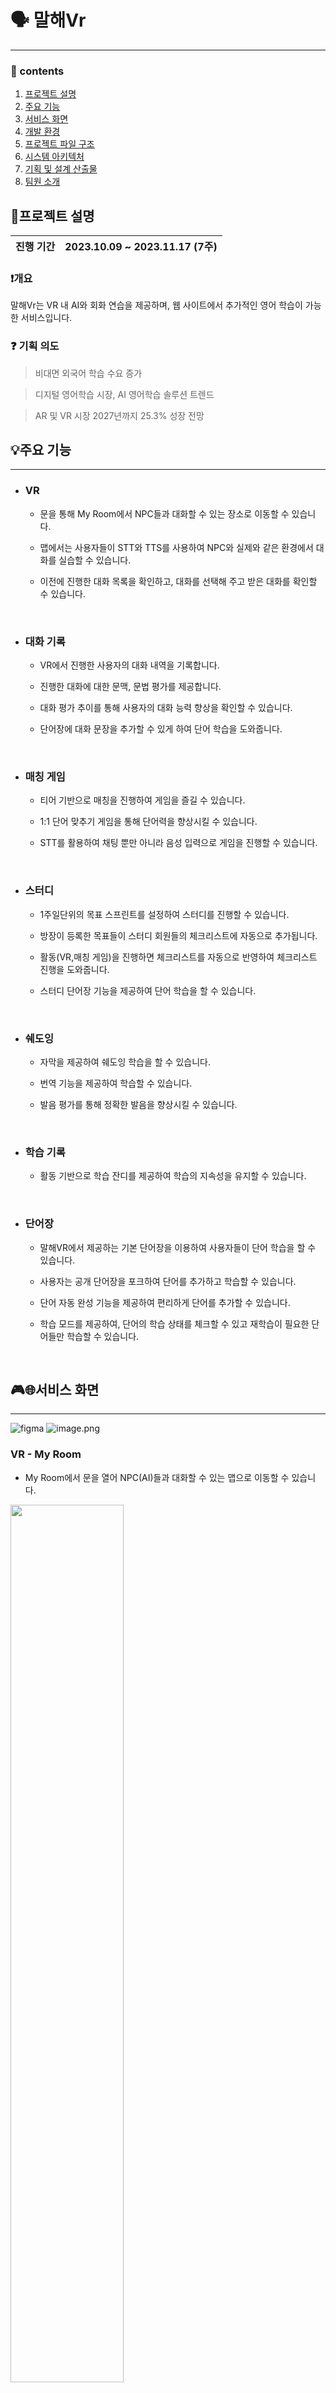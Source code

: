 # 🗣️ 말해Vr
---

### 📜 contents
 1. [프로젝트 설명](https://lab.ssafy.com/s09-final/S09P31A501/-/tree/main#%EC%A3%BC%EC%9A%94-%EA%B8%B0%EB%8A%A5)
 2. [주요 기능](https://lab.ssafy.com/s09-final/S09P31A501/-/tree/main#%EC%A3%BC%EC%9A%94-%EA%B8%B0%EB%8A%A5)
 3. [서비스 화면](https://lab.ssafy.com/s09-final/S09P31A501/-/tree/main#%EC%84%9C%EB%B9%84%EC%8A%A4-%ED%99%94%EB%A9%B4)
 4. [개발 환경](https://lab.ssafy.com/s09-final/S09P31A501/-/tree/main#%EA%B0%9C%EB%B0%9C-%ED%99%98%EA%B2%BD)
 5. [프로젝트 파일 구조](https://lab.ssafy.com/s09-final/S09P31A501/-/tree/main#%4%84%EB%A1%9C%EC%A0%9D%ED%8A%B8-%ED%8C%8C%EC%9D%BC-%EA%B5%AC%EC%A1%B0)
 6. [시스템 아키텍처](https://lab.ssafy.com/s09-final/S09P31A501/-/tree/main#%EF%B8%8F%EC%8B%9C%EC%8A%A4%ED%85%9C-%EC%95%84%ED%82%A4%ED%85%8D%EC%B2%98)
 7. [기획 및 설계 산출물](https://lab.ssafy.com/s09-final/S09P31A501/-/tree/main#%EF%B8%8F%EA%B8%B0%ED%9A%8D-%EB%B0%8F-%EC%84%A4%EA%B3%84-%EC%82%B0%EC%B6%9C%EB%AC%BC)
 8. [팀원 소개](https://lab.ssafy.com/s09-final/S09P31A501/-/tree/main#%ED%8C%80%EC%9B%90-%EC%86%8C%EA%B0%9C) 

## 📣프로젝트 설명
| 진행 기간 | 2023.10.09 ~ 2023.11.17 (7주) |
| --- | --- |
### ❗개요

말해Vr는 VR 내 AI와 회화 연습을 제공하며, 웹 사이트에서 추가적인 영어 학습이 가능한 서비스입니다.

### ❓ 기획 의도


> 비대면 외국어 학습 수요 증가

> 디지털 영어학습 시장, AI 영어학습 솔루션 트렌드

> AR 및 VR 시장 2027년까지 25.3% 성장 전망

## 💡주요 기능

---

-   ### VR

    -   문을 통해 My Room에서 NPC들과 대화할 수 있는 장소로 이동할 수 있습니다.
    -   맵에서는 사용자들이 STT와 TTS를 사용하여 NPC와 실제와 같은 환경에서 대화를 실습할 수 있습니다. 
    -   이전에 진행한 대화 목록을 확인하고, 대화를 선택해 주고 받은 대화를 확인할 수 있습니다.
        
        <br/>

-   ### 대화 기록

    -   VR에서 진행한 사용자의 대화 내역을 기록합니다.
    -   진행한 대화에 대한 문맥, 문법 평가를 제공합니다.
    -   대화 평가 추이를 통해 사용자의 대화 능력 향상을 확인할 수 있습니다.
    -   단어장에 대화 문장을 추가할 수 있게 하여 단어 학습을 도와줍니다.

         <br/>

-   ### 매칭 게임

    -   티어 기반으로 매칭을 진행하여 게임을 즐길 수 있습니다.
    -   1:1 단어 맞추기 게임을 통해 단어력을 향상시킬 수 있습니다.
    -   STT를 활용하여 채팅 뿐만 아니라 음성 입력으로 게임을 진행할 수 있습니다.

         <br/> 

-   ### 스터디

    -   1주일단위의 목표 스프린트를 설정하여 스터디를 진행할 수 있습니다.
    -   방장이 등록한 목표들이 스터디 회원들의 체크리스트에 자동으로 추가됩니다.
    -   활동(VR,매칭 게임)을 진행하면 체크리스트를 자동으로 반영하여 체크리스트 진행을 도와줍니다.
    -   스터디 단어장 기능을 제공하여 단어 학습을 할 수 있습니다.

         <br/>                 

-   ### 쉐도잉

    -   자막을 제공하여 쉐도잉 학습을 할 수 있습니다.
    -   번역 기능을 제공하여 학습할 수 있습니다.
    -   발음 평가를 통해 정확한 발음을 향상시킬 수 있습니다.

         <br/>         

-   ### 학습 기록

    -   활동 기반으로 학습 잔디를 제공하여 학습의 지속성을 유지할 수 있습니다.

         <br/>         

-   ### 단어장

    -   말해VR에서 제공하는 기본 단어장을 이용하여 사용자들이 단어 학습을 할 수 있습니다.
    -   사용자는 공개 단어장을 포크하여 단어를 추가하고 학습할 수 있습니다.
    -   단어 자동 완성 기능을 제공하여 편리하게 단어를 추가할 수 있습니다.
    -   학습 모드를 제공하여, 단어의 학습 상태를 체크할 수 있고 재학습이 필요한 단어들만 학습할 수 있습니다.
        
        <br/>


## 🎮🌐서비스 화면
---
![figma](https://www.figma.com/file/yBIEwfiSadBuUsuk45q1uq/A501?type=design&node-id=91-1652&mode=design&t=WpK3YEnHqmp9kcvi-0)
![image.png](./image.png)

### VR - My Room

-   My Room에서 문을 열어 NPC(AI)들과 대화할 수 있는 맵으로 이동할 수 있습니다.

<img width="60%" src="./exec/image/문.gif"/>

<br>

### VR - 맵

-   사용자들이 NPC(AI)들과 상호작용하며 실제와 같은 환경에서 대화할 수 있는 장소입니다.
-   사용자가 학습하는 맵에서 조금 더 현실과 같은 느낌을 줄 수 있도록 일정 시간마다 랜덤한 장소를 향해서 달리거나 걷는 행인들을 배치하였습니다.

<img width="60%" src="./exec/image/맵과크라우드.gif"/>

<br>

### VR - NPC와 대화

-   사용자들이 실제 NPC(AI)들과 상호작용하며 실제와 같은 환경에서 대화를 실습할 수 있습니다.
-   역할이 부여된 NPC들과 상황에 맞는 대화를 진행할 수 있습니다.

<img width="60%" src="./exec/image/NPC_대화.gif"/>

<br>

### VR - 대화 목록

-   이전에 진행한 대화 목록을 확인할 수 있습니다.
-   대화목록에서 대화를 선택해 NPC와 주고 받은 대화를 확인할 수 있습니다.

<img width="60%" src="./exec/image/대화목록.gif"/>
<img width="60%" src="./exec/image/대화상세.gif"/>

<br>

### 메인페이지

<img width="60%" src="./exec/image/오늘의문장.png">

-   "오늘의 문장"을 제공합니다.

<br>

### 단어장 메인페이지

<img width="60%" src="./exec/image/단어장목록.png">

-   내단어장과 공개단어장을 볼 수 있습니다.
-   공개단어장은 최신순, 포크순, 단어순과 함께 검색을 할 수 있습니다.
-   말해vr에서 제공하는 기본단어장 3개로 영어 단어 학습을 진행할 수 있습니다.


<br>

### 단어장 검색페이지

-   무한스크롤로 검색화면이 제공됩니다.


<br>

### 단어장 상세페이지
-   등록된 단어들을 한 번에 볼 수 있고, 발음을 들을 수 있습니다.

<img width="60%" src="./exec/image/단어장단어목록.png">

-   학습모드를 통해 단어마다 학습상태를 선택할 수 있습니다. 재학습이 필요한 단어들만 모아서 볼 수 있습니다.
<img width="60%" src="./exec/image/단어장학습모드.gif">

-   공개단어장은 단어 삭제, 추가, 학습상태가 저장되지 않습니다. 그런 경우 단어장을 포크하여 개인 단어장을 만들 수 있습니다.
<img width="60%" src="./exec/image/제공단어장포크.gif">

-   개인단어장은 단어 삭제, 추가, 학습상태가 저장됩니다. 또한 언제든지 학습 초기화를 하여 다시 모든 단어들을 복습할 수 있습니다.
<img width="60%" src="./exec/image/학습초기화.gif">

<br>

### 스터디 메인페이지

-   내 스터디랑 모든 스터디를 한 번에 볼 수 있습니다.
<img width="60%" src="./exec/image/스터디목록.png">

-   스터디를 가입하거나 검색할 수 있습니다.

<br>

### 스터디 검색페이지

-   검색 결과에 맞는 스터디들이 무한스크롤로 제공됩니다.

<br>

### 스터디 상세페이지

<img width="60%" src="./exec/image/스터디.png">

-   스터디장은 1주일 단위로 목표 스프린트를 설정할 수 있습니다.
-   목표는 VR, 매칭게임, etc 등으로 설정할 수 있습니다.
-   설정된 목표는 자동으로 스터디 팀원들의 체크리스트에 등록됩니다.
-   팀원들이 매칭게임,VR을 진행하면 자동으로 체크리스트에 반영됩니다.
-   팀원들은 개별적으로 체크리스트를 추가하고 완료할 수 있습니다.
-   스터디 단어장을 제공하여 스터디를 효율적으로 사용할 수 있습니다.

<br>

### 내 학습기록 & 통계

<img width="60%" src="./exec/image/학습달력.png">

-   VR에서 진행한 사용자의 대화 목록과 문맥, 문법 평균 점수를 한 눈에 볼 수 있습니다.
-   대화 평가 추이를 통해 사용자의 대화 능력 향상을 확인할 수 있습니다.

<br>

### 내 학습기록 & 통계 상세페이지

<img width="60%" src="./exec/image/학습통계.png">

-   VR에서 진행한 대화를 상세히 볼 수 있습니다.
-   진행한 대화에 대한 문맥, 문법 평가 Review를 제공합니다.
-   문장을 선택하여 번역할 수 있는 기능을 제공합니다.
-   문장을 내 단어장에 추가할 수 있습니다.

<br>

### 쉐도잉

<img width="60%" src="./exec/image/쉐도잉기능.gif">

-   쉐도잉하기를 원하는 영상을 선택할 수 있습니다.
-   실시간으로 영상의 자막과 번역을 제공합니다.
-   영상을 일시 정지하여 쉐도잉을 하고 실시간으로 발음평가를 받을 수 있습니다.

<br>

### 매칭게임 

<img width="60%" src="./exec/image/매칭게임.gif">

-    게임 선택 시 내 티어와 맞는 사람이 자동으로 매칭됩니다.
-    게임이 시작되면 단어가 제시되고 빠르게 영어단어를 맞추는 사람이 포인트를 얻게 됩니다.
-    채팅이나 음성으로 답을 입력할 수 있습니다.
-    5라운드 진행하여 포인트를 더 많이 얻은 사람이 승리합니다.
<br>

### 마이페이지

<img width="60%" src="./exec/image/마이페이지.png">

-    활동기반으로 잔디가 제공됩니다.
-    프로필 수정, 닉네임 수정을 할 수 있습니다.

<br>

## 💻개발 환경

### VR

- Unreal Engine 5.2.1
- Meta XR SDK

### Frontend

- Node JS 18.16.1
- React 18.2.0
- Recoil 0.7.7
- Typescript 5.2.2
- Sockjs 0.3.35

### Backend

- Java
  - Java OpenJDK 17
  - Spring Boot 2.7.17
    - Spring Data JPA 2.7.17
    - Spring Security 2.7.17
    - JUnit 5.8.2
    - Lombok 1.18.26
    - Websocket 2.3.4
    - Querydsl 5.0.0
  - Gradle 7.6
- Python
  - Python 3.11
  - fastAPI 0.97.0

### Server

- Ubuntu 20.04 LTS
- Nginx 1.18.0
- Docker 24.0.5
- Docker Compose 1.27.4
- Jenkins 2.401.3
- RabbitMq 3.12.7

### Database

- Mariadb 11.1.2
- Redis 7.2.1

### UI / UX

- Figma

### IDE

- Visual Studio
- Visual Studio Code
- IntelliJ IDEA

### 형상 / 이슈관리

- Gitlab
- Jira


## 📦프로젝트 파일 구조

<details><summary>📂 Backend</summary>

<!-- 📂 backend -->

```
├─📂 .gradle
└─📂 src
    ├─📂 main
    │  ├─📂 java
    │  │  └─📂 com
    │  │      └─📂 npc
    │  │          └─📂 say_vr
    │  │              ├─📂 domain
    │  │              │  ├─📂 flashcards
    │  │              │  │  ├─📂 api
    │  │              │  │  ├─📂 constant
    │  │              │  │  ├─📂 domain
    │  │              │  │  ├─📂 dto
    │  │              │  │  ├─📂 exception
    │  │              │  │  ├─📂 repository
    │  │              │  │  └─📂 service
    │  │              │  ├─📂 game
    │  │              │  │  ├─📂 api
    │  │              │  │  ├─📂 constant
    │  │              │  │  ├─📂 domain
    │  │              │  │  ├─📂 dto
    │  │              │  │  ├─📂 exception
    │  │              │  │  ├─📂 repository
    │  │              │  │  └─📂 service
    │  │              │  ├─📂 study
    │  │              │  │  ├─📂 api
    │  │              │  │  ├─📂 constant
    │  │              │  │  ├─📂 domain
    │  │              │  │  ├─📂 dto
    │  │              │  │  │  ├─📂 requestDto
    │  │              │  │  │  └─📂 responseDto
    │  │              │  │  ├─📂 exception
    │  │              │  │  ├─📂 repository
    │  │              │  │  │  ├─📂 CheckListItemRepository
    │  │              │  │  │  ├─📂 flashcardDeckRepostiory
    │  │              │  │  │  ├─📂 GoalRepository
    │  │              │  │  │  ├─📂 studyDeckRepository
    │  │              │  │  │  ├─📂 studyMemberRepository
    │  │              │  │  │  ├─📂 studyRepository
    │  │              │  │  │  └─📂 WeeklySprintRepository
    │  │              │  │  └─📂 service
    │  │              │  ├─📂 user
    │  │              │  │  ├─📂 api
    │  │              │  │  ├─📂 constant
    │  │              │  │  ├─📂 domain
    │  │              │  │  ├─📂 dto
    │  │              │  │  ├─📂 exception
    │  │              │  │  ├─📂 repository
    │  │              │  │  │  └─📂 activityRepository
    │  │              │  │  └─📂 service
    │  │              │  └─📂 vr
    │  │              │      ├─📂 api
    │  │              │      ├─📂 constant
    │  │              │      ├─📂 domain
    │  │              │      ├─📂 dto
    │  │              │      ├─📂 exception
    │  │              │      ├─📂 repository
    │  │              │      └─📂 service
    │  │              └─📂 global
    │  │                  ├─📂 api
    │  │                  ├─📂 config
    │  │                  │  └─📂 security
    │  │                  ├─📂 constant
    │  │                  ├─📂 dto
    │  │                  ├─📂 entity
    │  │                  ├─📂 error
    │  │                  │  ├─📂 constant
    │  │                  │  └─📂 exception
    │  │                  ├─📂 file
    │  │                  ├─📂 filter
    │  │                  └─📂 util
    │  └─📂 resources
    │      └─📂 data
    └─📂 test
        └─📂 java
            └─📂 com
                └─📂 npc
                    └─📂 say_vr

```
</details>

<details><summary> 📂 Frontend</summary>
<!-- 📂 frontend -->

```
├─📂 public
└─📂 src
    ├─📂 api
    │  ├─📂 constAPI
    │  ├─📂 MatchingGameAPI
    │  ├─📂 MyPageAPI
    │  │  └─📂 ActivityCalendar
    │  ├─📂 MyStudyAnalysisAPI
    │  ├─📂 ShadowingPageAPI
    │  ├─📂 StudyPageAPI
    │  ├─📂 UserPageAPI
    │  └─📂 VocabListAPI
    ├─📂 assets
    │  ├─📂 Etc
    │  ├─📂 MainPageAssets
    │  ├─📂 MatchingGamePageAssets
    │  ├─📂 MygradeAssets
    │  └─📂 YoutubeCard
    ├─📂 components
    │  ├─📂 MatchingGameComponents
    │  │  ├─📂 GameProceedingPage
    │  │  └─📂 WaitingPage
    │  ├─📂 MyPageComponents
    │  │  ├─📂 ActivityCalendar
    │  │  ├─📂 ChangeNicknameModal
    │  │  ├─📂 ChangeProfileModal
    │  │  ├─📂 StudyCard
    │  │  └─📂 WordCard
    │  ├─📂 MyStudyAnalysisComponents
    │  │  └─📂 Translation
    │  ├─📂 ShadowingComponents
    │  │  └─📂 TranslationComponents
    │  ├─📂 StudyComponents
    │  │  └─📂 Icons
    │  └─📂 VocabListComponents
    │      └─📂 Icons
    ├─📂 pages
    │  ├─📂 LoginPage
    │  ├─📂 MainPage
    │  ├─📂 MatchingGamePage
    │  │  ├─📂 constants
    │  │  └─📂 MatchingGameProceedingPage
    │  ├─📂 MyPage
    │  ├─📂 MyStudyAnalysisPage
    │  │  └─📂 MyStudyAnalysisDetailPage
    │  ├─📂 ShadowingPage
    │  │  ├─📂 BBCPage
    │  │  ├─📂 CNNPage
    │  │  ├─📂 ShadowingDetailPage
    │  │  ├─📂 TeamCOCOPage
    │  │  └─📂 TEDPage
    │  ├─📂 SignPage
    │  ├─📂 StudyPage
    │  │  ├─📂 StudyDeckDetailPage
    │  │  └─📂 StudyDetailPage
    │  └─📂 VocabListPage
    │      ├─📂 DeckDetailPage
    │      ├─📂 DeckLearnPage
    │      └─📂 DeckListPage
    └─📂 recoil
```
</details>


<details><summary> 📂 VR</summary>
<!-- 📂 VR -->

```
├─📂 TalkVR
│  ├─📂 Component
│  ├─📂 UI
│  │  ├─📂 Menu
│  │  ├─📂 ConversationList
│  │  ├─📂 ConversationDetail
│  │  └─📂 ConversationOngoing
│  ├─📂 Player
│  │  ├─📂 Pawn
│  │  └─📂 Controller
│  ├─📂 NPC
│  │  ├─📂 AI
│  │  └─📂 Crowd
│  ├─📂 Input
│  │  ├─📂 IMC
│  │  └─📂 IA
│  └─📂 Maps
│      ├─📂 MyRoom
│      └─📂 Venice
└─📂 Asset
    ├─📂 Venice
    │  ├─📂 Texture
    │  ├─📂 Mesh
    │  └─📂 Actor
    └─📂 MyRoom
        ├─📂 Texture
        ├─📂 Mesh
        └─📂 Actor

```
</details>

## 🏗️시스템 아키텍처
![말해Vr아키텍처](./exec/image/말해vr아키텍처.png)

## 🗃️기획 및 설계 산출물
- [📝 기능 명세서](https://infrequent-attraction-ca6.notion.site/98b6503f14df47b3a6ec0b11058f408c)
- [🗞️ API 명세서](https://infrequent-attraction-ca6.notion.site/API-a83b368c239f4db1a12b91c81e00e811?pvs=4)
- [🎨 와이어프레임](https://www.figma.com/file/yBIEwfiSadBuUsuk45q1uq/A501?type=design&node-id=0%3A1&mode=design&t=F6tclqYa0DnB3OxV-1)

<details><summary> 🧱 ERD
</summary>
![말해VrERD](./exec/image/말해VrERD.png)
</details>

## 🙌팀원 소개
| 팀원 | 역할 |
| --- | --- |
|[임정현](https://lab.ssafy.com/chfhddl1234)|팀장, Infra, BE, FE|
|[김종원](https://lab.ssafy.com/jkjongwon)|BE, FE|
|[최지원](https://lab.ssafy.com/wldnjs9515)|BE_LEADER, BE, FE|
|[신석철](https://lab.ssafy.com/scshin97)|FE_LEADER, FE|
|[박한샘](https://lab.ssafy.com/phsaem98)|VR, UNREAL|
|[이정준](https://lab.ssafy.com/jjyoyo83)|VR, UNREAL|


